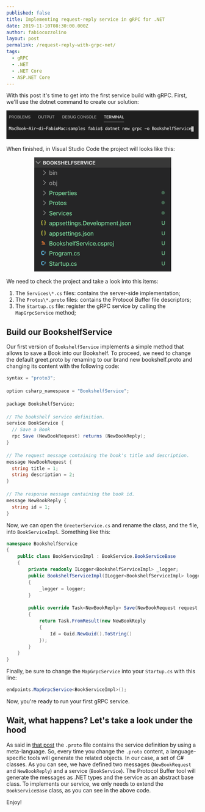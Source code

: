 ```yaml
---
published: false
title: Implementing request-reply service in gRPC for .NET
date: 2019-11-10T08:30:00.000Z
author: fabiocozzolino
layout: post
permalink: /request-reply-with-grpc-net/
tags:
  - gRPC
  - .NET
  - .NET Core
  - ASP.NET Core
---
```

With this post it's time to get into the first service build with gRPC. First, we'll use the dotnet command to create our solution:
<p align="center">
  <img src="/assets/img/grpc-createnew.png" alt="gRPC Create New">
</p>

When finished, in Visual Studio Code the project will looks like this:
<p align="center">
  <img src="/assets/img/grpc-project.png" alt="gRPC Project">
</p>

We need to check the project and take a look into this items:
1. The `Services\*.cs` files: contains the server-side implementation;
2. The `Protos\*.proto` files: contains the Protocol Buffer file descriptors;
3. The `Startup.cs` file: register the gRPC service by calling the `MapGrpcService` method;

## Build our BookshelfService
Our first version of `BookshelfService` implements a simple method that allows to save a Book into our Bookshelf. To proceed, we need to change the default greet.proto by renaming to our brand new bookshelf.proto and changing its content with the following code:

``` csharp
syntax = "proto3";

option csharp_namespace = "BookshelfService";

package BookshelfService;

// The bookshelf service definition.
service BookService {
  // Save a Book
  rpc Save (NewBookRequest) returns (NewBookReply);
}

// The request message containing the book's title and description.
message NewBookRequest {
  string title = 1;
  string description = 2;
}

// The response message containing the book id.
message NewBookReply {
  string id = 1;
}
```

Now, we can open the `GreeterService.cs` and rename the class, and the file, into `BookServiceImpl`. Something like this:
``` csharp
namespace BookshelfService
{
    public class BookServiceImpl : BookService.BookServiceBase
    {
        private readonly ILogger<BookshelfServiceImpl> _logger;
        public BookshelfServiceImpl(ILogger<BookshelfServiceImpl> logger)
        {
            _logger = logger;
        }

        public override Task<NewBookReply> Save(NewBookRequest request, ServerCallContext context)
        {
            return Task.FromResult(new NewBookReply
            {
                Id = Guid.NewGuid().ToString()
            });
        }
    }
}
```

Finally, be sure to change the `MapGrpcService` into your `Startup.cs` with this line:
``` csharp
endpoints.MapGrpcService<BookServiceImpl>();
``` 

Now, you're ready to run your first gRPC service.

## Wait, what happens? Let's take a look under the hood
As said in [that post](/speed-up-your-net-microservice-with-grpc/) the `.proto` file contains the service definition by using a meta-language. So, every time you change the `.proto` content, a language-specific tools will generate the related objects. In our case, a set of C# classes. 
As you can see, we have defined two messages (`NewBookRequest` and `NewBookReply`) and a service (`BookService`). The Protocol Buffer tool will generate the messages as .NET types and the service as an abstract base class. To implements our service, we only needs to extend the `BookServiceBase` class, as you can see in the above code.

Enjoy!
